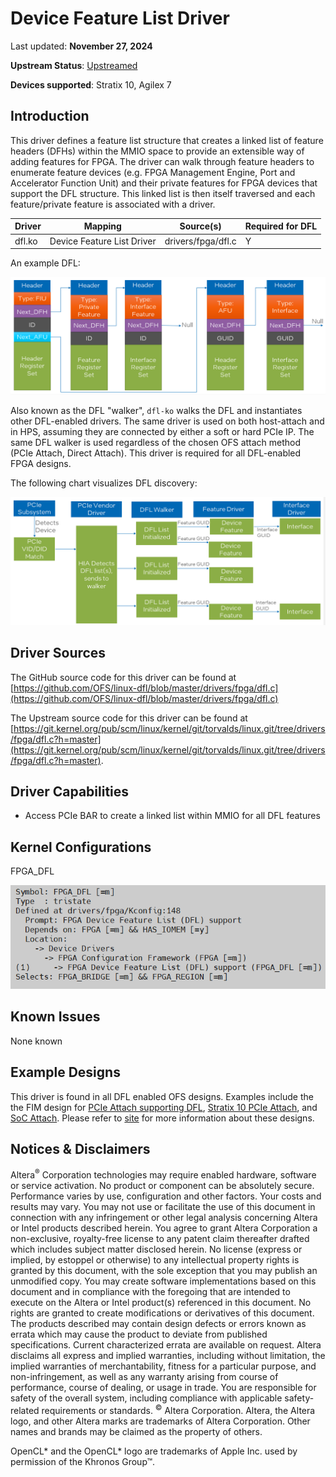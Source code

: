 # **Device Feature List Driver**

Last updated: **November 27, 2024** 

**Upstream Status**: [Upstreamed](https://git.kernel.org/pub/scm/linux/kernel/git/torvalds/linux.git/tree/drivers/fpga/dfl.c?h=master)

**Devices supported**: Stratix 10, Agilex 7

## **Introduction**

This driver defines a feature list structure that creates a linked list of feature headers (DFHs) within the MMIO space to provide an extensible way of adding features for FPGA. The driver can walk through feature headers to enumerate feature devices (e.g. FPGA Management Engine, Port and Accelerator Function Unit) and their private features for FPGA devices that support the DFL structure. This linked list is then itself traversed and each feature/private feature is associated with a driver.

|Driver|Mapping|Source(s)|Required for DFL|
|---|---|---|---|
|dfl.ko|Device Feature List Driver|drivers/fpga/dfl.c|Y|

An example DFL:

![dfl_List](./images/dfl_list.png)

Also known as the DFL "walker", `dfl-ko` walks the DFL and instantiates other DFL-enabled drivers. The same driver is used on both host-attach and in HPS, assuming they are connected by either a soft or hard PCIe IP. The same DFL walker is used regardless of the chosen OFS attach method (PCIe Attach, Direct Attach). This driver is required for all DFL-enabled FPGA designs.

The following chart visualizes DFL discovery:

![dfl_discovery](./images/dfl_discovery.png)

## **Driver Sources**

The GitHub source code for this driver can be found at [https://github.com/OFS/linux-dfl/blob/master/drivers/fpga/dfl.c](https://github.com/OFS/linux-dfl/blob/master/drivers/fpga/dfl.c)

The Upstream source code for this driver can be found at [https://git.kernel.org/pub/scm/linux/kernel/git/torvalds/linux.git/tree/drivers/fpga/dfl.c?h=master](https://git.kernel.org/pub/scm/linux/kernel/git/torvalds/linux.git/tree/drivers/fpga/dfl.c?h=master).

## **Driver Capabilities**

* Access PCIe BAR to create a linked list within MMIO for all DFL features

## **Kernel Configurations**

FPGA_DFL

![](./images/dfl_menuconfig.PNG)

## **Known Issues**

None known

## **Example Designs**

This driver is found in all DFL enabled OFS designs. Examples include the the FIM design for [PCIe Attach supporting DFL](https://github.com/OFS/ofs-agx7-pcie-attach), [Stratix 10 PCIe Attach](https://github.com/OFS/ofs-d5005.git), and [SoC Attach](https://github.com/OFS/ofs-f2000x-pl). Please refer to [site](https://ofs.github.io/) for more information about these designs.


## Notices & Disclaimers

Altera<sup>&reg;</sup> Corporation technologies may require enabled hardware, software or service activation.
No product or component can be absolutely secure. 
Performance varies by use, configuration and other factors.
Your costs and results may vary. 
You may not use or facilitate the use of this document in connection with any infringement or other legal analysis concerning Altera or Intel products described herein. You agree to grant Altera Corporation a non-exclusive, royalty-free license to any patent claim thereafter drafted which includes subject matter disclosed herein.
No license (express or implied, by estoppel or otherwise) to any intellectual property rights is granted by this document, with the sole exception that you may publish an unmodified copy. You may create software implementations based on this document and in compliance with the foregoing that are intended to execute on the Altera or Intel product(s) referenced in this document. No rights are granted to create modifications or derivatives of this document.
The products described may contain design defects or errors known as errata which may cause the product to deviate from published specifications.  Current characterized errata are available on request.
Altera disclaims all express and implied warranties, including without limitation, the implied warranties of merchantability, fitness for a particular purpose, and non-infringement, as well as any warranty arising from course of performance, course of dealing, or usage in trade.
You are responsible for safety of the overall system, including compliance with applicable safety-related requirements or standards. 
<sup>&copy;</sup> Altera Corporation.  Altera, the Altera logo, and other Altera marks are trademarks of Altera Corporation.  Other names and brands may be claimed as the property of others. 

OpenCL* and the OpenCL* logo are trademarks of Apple Inc. used by permission of the Khronos Group™. 
